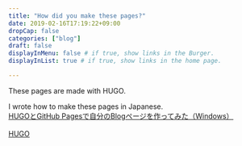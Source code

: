 ```yaml
---
title: "How did you make these pages?"
date: 2019-02-16T17:19:22+09:00
dropCap: false
categories: ["blog"]
draft: false
displayInMenu: false # if true, show links in the Burger.
displayInList: true # if true, show links in the home page.

---
```

These pages are made with HUGO.
<!--how did you-->
<!--more-->
I wrote how to make these pages in Japanese.<br>
[HUGOとGitHub Pagesで自分のBlogページを作ってみた（Windows）](https://qiita.com/Blank71/items/88a6c76ca9e162af73fe)<br>
<br>
[HUGO](https://gohugo.io/)